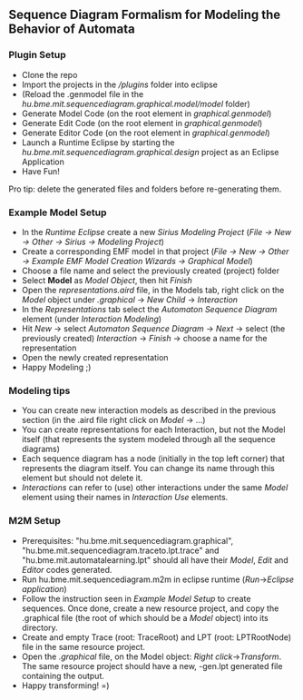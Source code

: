 ﻿## Sequence Diagram Formalism for Modeling the Behavior of Automata
### Plugin Setup
- Clone the repo
- Import the projects in the */plugins* folder into eclipse
- (Reload the .genmodel file in the *hu.bme.mit.sequencediagram.graphical.model/model* folder)
- Generate Model Code (on the root element in *graphical.genmodel*)
- Generate Edit Code (on the root element in *graphical.genmodel*)
- Generate Editor Code (on the root element in *graphical.genmodel*)
- Launch a Runtime Eclipse by starting the *hu.bme.mit.sequencediagram.graphical.design* project as an Eclipse Application
- Have Fun!

Pro tip: delete the generated files and folders before re-generating them.

### Example Model Setup
- In the *Runtime Eclipse* create a new *Sirius Modeling Project* (*File -> New -> Other -> Sirius -> Modeling Project*)
- Create a corresponding EMF model in that project (*File -> New ->  Other -> Example EMF Model Creation Wizards -> Graphical Model*)
- Choose a file name and select the previously created (project) folder
- Select **Model** as *Model Object*, then hit *Finish*
- Open the *representations.aird* file, in the Models tab, right click on the *Model* object under *<filename>.graphical* -> *New Child* -> *Interaction*
- In the *Representations* tab select the *Automaton Sequence Diagram* element (under *Interaction Modeling*)
- Hit *New* -> select *Automaton Sequence Diagram* -> *Next* -> select (the previously created) *Interaction* -> *Finish* -> choose a name for the representation 
- Open the newly created representation
- Happy Modeling ;)

### Modeling tips
- You can create new interaction models as described in the previous section (in the .aird file right click on *Model* -> ...)
- You can create representations for each Interaction, but not the Model itself (that represents the system modeled through all the sequence diagrams)
- Each sequence diagram has a node (initially in the top left corner) that represents the diagram itself. You can change its name through this element but should not delete it.
- *Interactions* can refer to (use) other interactions under the same *Model* element using their names in *Interaction Use* elements.

### M2M Setup
- Prerequisites: "hu.bme.mit.sequencediagram.graphical", "hu.bme.mit.sequencediagram.traceto.lpt.trace" and "hu.bme.mit.automatalearning.lpt" should all have their *Model*, *Edit* and *Editor* codes generated.
- Run hu.bme.mit.sequencediagram.m2m in eclipse runtime (*Run*->*Eclipse application*)
- Follow the instruction seen in *Example Model Setup* to create sequences. Once done, create a new resource project, and copy the .graphical file (the root of which should be a *Model* object) into its directory.
- Create and empty Trace (root: TraceRoot) and LPT (root: LPTRootNode) file in the same resource project.
- Open the *.graphical* file, on the Model object: *Right click*->*Transform*. The same resource project should have a new, <name>-gen.lpt generated file containing the output.
 - Happy transforming! =)

